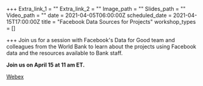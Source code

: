 +++
Extra_link_1 = ""
Extra_link_2 = ""
Image_path = ""
Slides_path = ""
Video_path = ""
date = 2021-04-05T06:00:00Z
scheduled_date = 2021-04-15T17:00:00Z
title = "Facebook Data Sources for Projects"
workshop_types = []

+++
Join us for a session with Facebook's Data for Good team and colleagues from the World Bank to learn about the projects using Facebook data and the resources available to Bank staff.

**Join us on April 15 at 11 am ET.**

[Webex](www.datapartnership.com/webex "Webex")